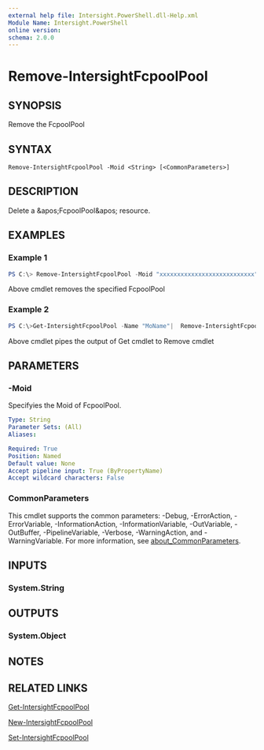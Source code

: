 ```yaml
---
external help file: Intersight.PowerShell.dll-Help.xml
Module Name: Intersight.PowerShell
online version:
schema: 2.0.0
---
```


# Remove-IntersightFcpoolPool

## SYNOPSIS
Remove the FcpoolPool

## SYNTAX

```
Remove-IntersightFcpoolPool -Moid <String> [<CommonParameters>]
```

## DESCRIPTION
Delete a &amp;apos;FcpoolPool&amp;apos; resource.

## EXAMPLES

### Example 1
```powershell
PS C:\> Remove-IntersightFcpoolPool -Moid "xxxxxxxxxxxxxxxxxxxxxxxxxxx"
```
Above cmdlet removes the specified FcpoolPool 

### Example 2
```powershell
PS C:\>Get-IntersightFcpoolPool -Name "MoName"|  Remove-IntersightFcpoolPool
```
Above cmdlet pipes the output of Get cmdlet to Remove cmdlet

## PARAMETERS

### -Moid
Specifyies the Moid of FcpoolPool.

```yaml
Type: String
Parameter Sets: (All)
Aliases:

Required: True
Position: Named
Default value: None
Accept pipeline input: True (ByPropertyName)
Accept wildcard characters: False
```

### CommonParameters
This cmdlet supports the common parameters: -Debug, -ErrorAction, -ErrorVariable, -InformationAction, -InformationVariable, -OutVariable, -OutBuffer, -PipelineVariable, -Verbose, -WarningAction, and -WarningVariable. For more information, see [about_CommonParameters](http://go.microsoft.com/fwlink/?LinkID=113216).

## INPUTS

### System.String

## OUTPUTS

### System.Object
## NOTES

## RELATED LINKS

[Get-IntersightFcpoolPool](./Get-IntersightFcpoolPool.md)

[New-IntersightFcpoolPool](./New-IntersightFcpoolPool.md)

[Set-IntersightFcpoolPool](./Set-IntersightFcpoolPool.md)

